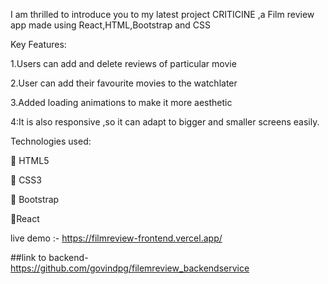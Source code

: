 I am thrilled to introduce you to my latest project CRITICINE ,a Film review app made using React,HTML,Bootstrap and CSS



Key Features:



1.Users can add and delete reviews of particular movie

2.User can add their favourite movies to the watchlater 

3.Added loading animations to make it more aesthetic

4:It is also responsive ,so it can adapt to bigger and smaller screens easily.



Technologies used:

🔹 HTML5

🔹 CSS3

🔹 Bootstrap

🔹React


live demo :- https://filmreview-frontend.vercel.app/

##link to backend-https://github.com/govindpg/filemreview_backendservice
